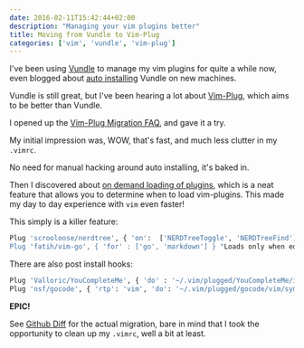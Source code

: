 ```yaml
---
date: 2016-02-11T15:42:44+02:00
description: "Managing your vim plugins better"
title: Moving from Vundle to Vim-Plug
categories: ['vim', 'vundle', 'vim-plug']
---
```


I've been using [Vundle](https://github.com/VundleVim/Vundle.vim) to manage my vim plugins for quite a while now, even blogged about [auto installing](/2012/03/19/auto-installing-vundle-from-your-vimrc/) Vundle on new machines.

Vundle is still great, but I've been hearing a lot about [Vim-Plug](https://github.com/junegunn/vim-plug), which aims to be better than Vundle.

I opened up the [Vim-Plug Migration FAQ](https://github.com/junegunn/vim-plug/wiki/faq#migrating-from-other-plugin-managers), and gave it a try.

My initial impression was, WOW, that's fast, and much less clutter in my `.vimrc`.

No need for manual hacking around auto installing, it's baked in.

Then I discovered about [on demand loading of plugins](https://github.com/junegunn/vim-plug#on-demand-loading-of-plugins), which is a neat feature that allows you to determine when to load vim-plugins. This made my day to day experience with `vim` even faster!

This simply is a killer feature:

```bash
Plug 'scrooloose/nerdtree', { 'on':  ['NERDTreeToggle', 'NERDTreeFind'] } "Loads only when opening NERDTree
Plug 'fatih/vim-go', { 'for' : ['go', 'markdown'] } "Loads only when editing golang files
```

There are also post install hooks:

```bash
Plug 'Valloric/YouCompleteMe', { 'do' : '~/.vim/plugged/YouCompleteMe/install.py --gocode-completer --tern-completer' }
Plug 'nsf/gocode', { 'rtp': 'vim', 'do': '~/.vim/plugged/gocode/vim/symlink.sh', 'for' : ['go', 'markdown'] }
```

**EPIC!**

See [Github Diff](https://github.com/erikzaadi/dotFiles/compare/5b842d0798c2e1daf31a3cbc63a50362d715e61b...master#diff-2152fa38b4d8bb10c75d6339a959650d) for the actual migration, bare in mind that I took the opportunity to clean up my `.vimrc`, well a bit at least.
